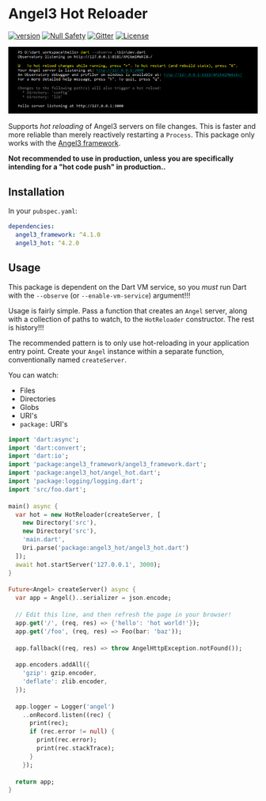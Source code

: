# Angel3 Hot Reloader

[![version](https://img.shields.io/badge/pub-v4.2.1-brightgreen)](https://pub.dev/packages/angel3_hot)
[![Null Safety](https://img.shields.io/badge/null-safety-brightgreen)](https://dart.dev/null-safety)
[![Gitter](https://img.shields.io/gitter/room/angel_dart/discussion)](https://gitter.im/angel_dart/discussion)
[![License](https://img.shields.io/github/license/dart-backend/belatuk-common-utilities)](https://github.com/dukefirehawk/angel/tree/master/packages/hot/LICENSE)

![Screenshot of terminal](screenshots/angel3-screenshot.png)

Supports *hot reloading* of Angel3 servers on file changes. This is faster and more reliable than merely reactively restarting a `Process`.
This package only works with the [Angel3 framework](https://pub.dev/packages/angel3_framework).

**Not recommended to use in production, unless you are specifically intending for a "hot code push" in production..**

## Installation

In your `pubspec.yaml`:

```yaml
dependencies:
  angel3_framework: ^4.1.0
  angel3_hot: ^4.2.0
```

## Usage

This package is dependent on the Dart VM service, so you *must* run Dart with the `--observe` (or `--enable-vm-service`) argument!!!

Usage is fairly simple. Pass a function that creates an `Angel` server, along with a collection of paths to watch, to the `HotReloader` constructor. The rest is history!!!

The recommended pattern is to only use hot-reloading in your application entry point. Create your `Angel` instance within a separate function, conventionally named `createServer`.

You can watch:

* Files
* Directories
* Globs
* URI's
* `package:` URI's
  
```dart
import 'dart:async';
import 'dart:convert';
import 'dart:io';
import 'package:angel3_framework/angel3_framework.dart';
import 'package:angel3_hot/angel_hot.dart';
import 'package:logging/logging.dart';
import 'src/foo.dart';

main() async {
  var hot = new HotReloader(createServer, [
    new Directory('src'),
    new Directory('src'),
    'main.dart',
    Uri.parse('package:angel3_hot/angel3_hot.dart')
  ]);
  await hot.startServer('127.0.0.1', 3000);
}

Future<Angel> createServer() async {
  var app = Angel()..serializer = json.encode;

  // Edit this line, and then refresh the page in your browser!
  app.get('/', (req, res) => {'hello': 'hot world!'});
  app.get('/foo', (req, res) => Foo(bar: 'baz'));

  app.fallback((req, res) => throw AngelHttpException.notFound());

  app.encoders.addAll({
    'gzip': gzip.encoder,
    'deflate': zlib.encoder,
  });

  app.logger = Logger('angel')
    ..onRecord.listen((rec) {
      print(rec);
      if (rec.error != null) {
        print(rec.error);
        print(rec.stackTrace);
      }
    });

  return app;
}
```
